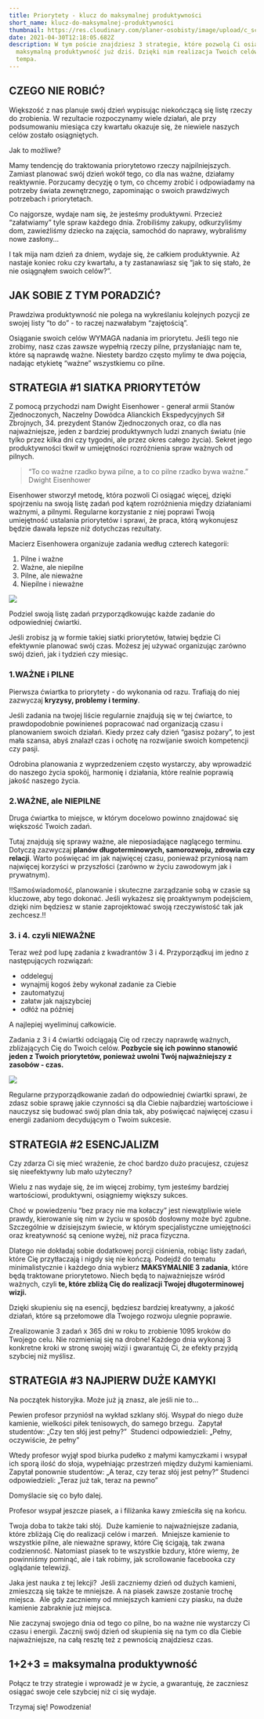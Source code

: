 ```yaml
---
title: Priorytety - klucz do maksymalnej produktywności
short_name: klucz-do-maksymalnej-produktywności
thumbnail: https://res.cloudinary.com/planer-osobisty/image/upload/c_scale,f_auto,q_auto,w_1400/v1619785225/Grafika_do_tekst%C3%B3w_na_bloga_35_jtcjqt.png
date: 2021-04-30T12:18:05.682Z
description: W tym poście znajdziesz 3 strategie, które pozwolą Ci osiągnąć
  maksymalną produktywność już dziś. Dzięki nim realizacja Twoich celów nabierze
  tempa.
---
```

## CZEGO NIE ROBIĆ?

Większość z nas planuje swój dzień wypisując niekończącą się listę rzeczy do zrobienia. W rezultacie rozpoczynamy wiele działań, ale przy podsumowaniu miesiąca czy kwartału okazuje się, że niewiele naszych celów zostało osiągniętych. 

Jak to możliwe? 

Mamy tendencję do traktowania priorytetowo rzeczy najpilniejszych. Zamiast planować swój dzień wokół tego, co dla nas ważne, działamy reaktywnie. Porzucamy decyzję o tym, co chcemy zrobić i odpowiadamy na potrzeby świata zewnętrznego, zapominając o swoich prawdziwych potrzebach i priorytetach.

Co najgorsze, wydaje nam się, że jesteśmy produktywni. Przecież “załatwiamy” tyle spraw każdego dnia. Zrobiliśmy zakupy, odkurzyliśmy dom, zawieźliśmy dziecko na zajęcia, samochód do naprawy, wybraliśmy nowe zasłony… 

I tak mija nam dzień za dniem, wydaje się, że całkiem produktywnie. Aż nastaje koniec roku czy kwartału, a ty zastanawiasz się “jak to się stało, że nie osiągnąłem swoich celów?”. 

## JAK SOBIE Z TYM PORADZIĆ?

Prawdziwa produktywność nie polega na wykreślaniu kolejnych pozycji ze swojej listy “to do” - to raczej nazwałabym “zajętością”. 

Osiąganie swoich celów WYMAGA nadania im priorytetu. Jeśli tego nie zrobimy, nasz czas zawsze wypełnią rzeczy pilne, przysłaniając nam te, które są naprawdę ważne. Niestety bardzo często mylimy te dwa pojęcia, nadając etykietę “ważne” wszystkiemu co pilne. 

## STRATEGIA #1 SIATKA PRIORYTETÓW

Z pomocą przychodzi nam Dwight Eisenhower - generał armii Stanów Zjednoczonych, Naczelny Dowódca Alianckich Ekspedycyjnych Sił Zbrojnych, 34. prezydent Stanów Zjednoczonych oraz, co dla nas najważniejsze, jeden z bardziej produktywnych ludzi znanych światu (nie tylko przez kilka dni czy tygodni, ale przez okres całego życia). Sekret jego produktywności tkwił w umiejętności rozróżnienia spraw ważnych od pilnych.

> “To co ważne rzadko bywa pilne, a to co pilne rzadko bywa ważne.” Dwight Eisenhower

Eisenhower stworzył metodę, która pozwoli Ci osiągać więcej, dzięki spojrzeniu na swoją listę zadań pod kątem rozróżnienia między działaniami ważnymi, a pilnymi. Regularne korzystanie z niej poprawi Twoją umiejętność ustalania priorytetów i sprawi, że praca, którą wykonujesz będzie dawała lepsze niż dotychczas rezultaty.

Macierz Eisenhowera organizuje zadania według czterech kategorii:

1. Pilne i ważne 
2. Ważne, ale niepilne 
3. Pilne, ale nieważne 
4. Niepilne i nieważne 

![](https://res.cloudinary.com/planer-osobisty/image/upload/c_scale,f_auto,q_auto,w_1400/v1619785539/Grafika_do_tekst%C3%B3w_na_bloga_33_oenerh.png)

Podziel swoją listę zadań przyporządkowując każde zadanie do odpowiedniej ćwiartki.

Jeśli zrobisz ją w formie takiej siatki priorytetów, łatwiej będzie Ci efektywnie planować swój czas. Możesz jej używać organizując zarówno swój dzień, jak i tydzień czy miesiąc.

### 1.WAŻNE i PILNE

Pierwsza ćwiartka to priorytety - do wykonania od razu. Trafiają do niej zazwyczaj **kryzysy, problemy i terminy**. 

Jeśli zadania na twojej liście regularnie znajdują się w tej ćwiartce, to prawdopodobnie powinieneś popracować nad organizacją czasu i planowaniem swoich działań. Kiedy przez cały dzień “gasisz pożary”, to jest mała szansa, abyś znalazł czas i ochotę na rozwijanie swoich kompetencji czy pasji. 

Odrobina planowania z wyprzedzeniem często wystarczy, aby wprowadzić do naszego życia spokój, harmonię i działania, które realnie poprawią jakość naszego życia.

### 2.WAŻNE, ale NIEPILNE

Druga ćwiartka to miejsce, w którym docelowo powinno znajdować się większość Twoich zadań. 

Tutaj znajdują się sprawy ważne, ale nieposiadające naglącego terminu. Dotyczą zazwyczaj **planów długoterminowych, samorozwoju, zdrowia czy relacji**. Warto poświęcać im jak najwięcej czasu, ponieważ przyniosą nam najwięcej korzyści w przyszłości (zarówno w życiu zawodowym jak i prywatnym).

!!Samoświadomość, planowanie i skuteczne zarządzanie sobą w czasie są kluczowe, aby tego dokonać. Jeśli wykażesz się proaktywnym podejściem, dzięki nim będziesz w stanie zaprojektować swoją rzeczywistość tak jak zechcesz.!!

### 3. i 4. czyli NIEWAŻNE

Teraz weź pod lupę zadania z kwadrantów 3 i 4. Przyporządkuj im jedno z następujących rozwiązań:

* oddeleguj
* wynajmij kogoś żeby wykonał zadanie za Ciebie 
* zautomatyzuj 
* załatw jak najszybciej 
* odłóż na później 

A najlepiej wyeliminuj całkowicie. 

Zadania z 3 i 4 ćwiartki odciągają Cię od rzeczy naprawdę ważnych, zbliżających Cię do Twoich celów. **Pozbycie się ich powinno stanowić jeden z Twoich priorytetów, ponieważ uwolni Twój najważniejszy z zasobów - czas.**

![](https://res.cloudinary.com/planer-osobisty/image/upload/c_scale,f_auto,q_auto,w_1400/v1619785541/Grafika_do_tekst%C3%B3w_na_bloga_34_s4wjhi.png)

Regularne przyporządkowanie zadań do odpowiedniej ćwiartki sprawi, że zdasz sobie sprawę jakie czynności są dla Ciebie najbardziej wartościowe i nauczysz się budować swój plan dnia tak, aby poświęcać najwięcej czasu i energii zadaniom decydującym o Twoim sukcesie.

## STRATEGIA #2 ESENCJALIZM

Czy zdarza Ci się mieć wrażenie, że choć bardzo dużo pracujesz, czujesz się nieefektywny lub mało użyteczny?

Wielu z nas wydaje się, że im więcej zrobimy, tym jesteśmy bardziej wartościowi, produktywni, osiągniemy większy sukces. 

Choć w powiedzeniu “bez pracy nie ma kołaczy” jest niewątpliwie wiele prawdy, kierowanie się nim w życiu w sposób dosłowny może być zgubne. Szczególnie w dzisiejszym świecie, w którym specjalistyczne umiejętności oraz kreatywność są cenione wyżej, niż praca fizyczna.

Dlatego nie dokładaj sobie dodatkowej porcji ciśnienia, robiąc listy zadań, które Cię przytłaczają i nigdy się nie kończą. Podejdź do tematu minimalistycznie i każdego dnia wybierz **MAKSYMALNIE 3 zadania**, które będą traktowane priorytetowo. Niech będą to najważniejsze wśród ważnych, czyli **te, które zbliżą Cię do realizacji Twojej długoterminowej wizji.** 

Dzięki skupieniu się na esencji, będziesz bardziej kreatywny, a jakość działań, które są przełomowe dla Twojego rozwoju ulegnie poprawie. 

Zrealizowanie 3 zadań x 365 dni w roku to zrobienie 1095 kroków do Twojego celu. Nie rozmieniaj się na drobne! Każdego dnia wykonaj 3 konkretne kroki w stronę swojej wizji i gwarantuję Ci, że efekty przyjdą szybciej niż myślisz.

## STRATEGIA #3 NAJPIERW DUŻE KAMYKI

Na początek historyjka. Może już ją znasz, ale jeśli nie to...

Pewien profesor przyniósł na wykład szklany słój. Wsypał do niego duże kamienie, wielkości piłek tenisowych, do samego brzegu. 
Zapytał studentów: „Czy ten słój jest pełny?” 
Studenci odpowiedzieli: „Pełny, oczywiście, że pełny” 

Wtedy profesor wyjął spod biurka pudełko z małymi kamyczkami i wsypał ich sporą ilość do słoja, wypełniając przestrzeń między dużymi kamieniami. 
Zapytał ponownie studentów: „A teraz, czy teraz słój jest pełny?”
Studenci odpowiedzieli: „Teraz już tak, teraz na pewno”

Domyślacie się co było dalej. 

Profesor wsypał jeszcze piasek, a i filiżanka kawy zmieściła się na końcu.

Twoja doba to także taki słój. 
Duże kamienie to najważniejsze zadania, które zbliżają Cię do realizacji celów i marzeń. 
Mniejsze kamienie to wszystkie pilne, ale nieważne sprawy, które Cię ścigają, tak zwana codzienność.
Natomiast piasek to te wszystkie bzdury, które wiemy, że powinniśmy pominąć, ale i tak robimy, jak scrollowanie facebooka czy oglądanie telewizji.

Jaka jest nauka z tej lekcji? 
Jeśli zaczniemy dzień od dużych kamieni, zmieszczą się także te mniejsze. A na piasek zawsze zostanie trochę miejsca. 
Ale gdy zaczniemy od mniejszych kamieni czy piasku, na duże kamienie zabraknie już miejsca.

Nie zaczynaj swojego dnia od tego co pilne, bo na ważne nie wystarczy Ci czasu i energii. Zacznij swój dzień od skupienia się na tym co dla Ciebie najważniejsze, na całą resztę też z pewnością znajdziesz czas.

## 1+2+3 = maksymalna produktywność

Połącz te trzy strategie i wprowadź je w życie, a gwarantuję, że zaczniesz osiągać swoje cele szybciej niż ci się wydaje.

Trzymaj się! Powodzenia!